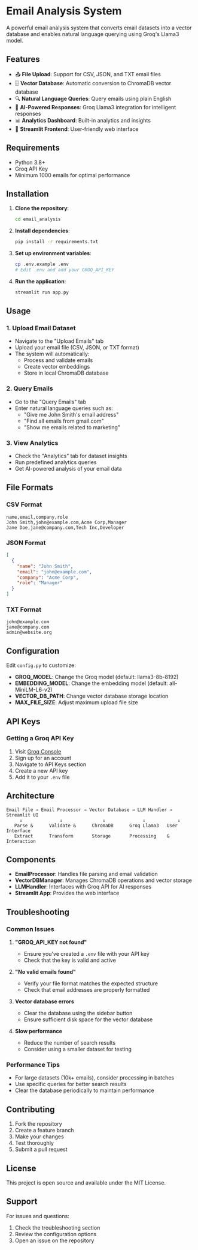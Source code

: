 # Email Analysis System

A powerful email analysis system that converts email datasets into a vector database and enables natural language querying using Groq's Llama3 model.

## Features

- 📤 **File Upload**: Support for CSV, JSON, and TXT email files
- 🗄️ **Vector Database**: Automatic conversion to ChromaDB vector database
- 🔍 **Natural Language Queries**: Query emails using plain English
- 🤖 **AI-Powered Responses**: Groq Llama3 integration for intelligent responses
- 📊 **Analytics Dashboard**: Built-in analytics and insights
- 🎨 **Streamlit Frontend**: User-friendly web interface

## Requirements

- Python 3.8+
- Groq API Key
- Minimum 1000 emails for optimal performance

## Installation

1. **Clone the repository**:
   ```bash
   cd email_analysis
   ```

2. **Install dependencies**:
   ```bash
   pip install -r requirements.txt
   ```

3. **Set up environment variables**:
   ```bash
   cp .env.example .env
   # Edit .env and add your GROQ_API_KEY
   ```

4. **Run the application**:
   ```bash
   streamlit run app.py
   ```

## Usage

### 1. Upload Email Dataset

- Navigate to the "Upload Emails" tab
- Upload your email file (CSV, JSON, or TXT format)
- The system will automatically:
  - Process and validate emails
  - Create vector embeddings
  - Store in local ChromaDB database

### 2. Query Emails

- Go to the "Query Emails" tab
- Enter natural language queries such as:
  - "Give me John Smith's email address"
  - "Find all emails from gmail.com"
  - "Show me emails related to marketing"

### 3. View Analytics

- Check the "Analytics" tab for dataset insights
- Run predefined analytics queries
- Get AI-powered analysis of your email data

## File Formats

### CSV Format
```csv
name,email,company,role
John Smith,john@example.com,Acme Corp,Manager
Jane Doe,jane@company.com,Tech Inc,Developer
```

### JSON Format
```json
[
  {
    "name": "John Smith",
    "email": "john@example.com",
    "company": "Acme Corp",
    "role": "Manager"
  }
]
```

### TXT Format
```
john@example.com
jane@company.com
admin@website.org
```

## Configuration

Edit `config.py` to customize:

- **GROQ_MODEL**: Change the Groq model (default: llama3-8b-8192)
- **EMBEDDING_MODEL**: Change the embedding model (default: all-MiniLM-L6-v2)
- **VECTOR_DB_PATH**: Change vector database storage location
- **MAX_FILE_SIZE**: Adjust maximum upload file size

## API Keys

### Getting a Groq API Key

1. Visit [Groq Console](https://console.groq.com/)
2. Sign up for an account
3. Navigate to API Keys section
4. Create a new API key
5. Add it to your `.env` file

## Architecture

```
Email File → Email Processor → Vector Database → LLM Handler → Streamlit UI
     ↓              ↓               ↓              ↓            ↓
   Parse &      Validate &      ChromaDB      Groq Llama3   User Interface
   Extract      Transform       Storage       Processing    & Interaction
```

## Components

- **EmailProcessor**: Handles file parsing and email validation
- **VectorDBManager**: Manages ChromaDB operations and vector storage
- **LLMHandler**: Interfaces with Groq API for AI responses
- **Streamlit App**: Provides the web interface

## Troubleshooting

### Common Issues

1. **"GROQ_API_KEY not found"**
   - Ensure you've created a `.env` file with your API key
   - Check that the key is valid and active

2. **"No valid emails found"**
   - Verify your file format matches the expected structure
   - Check that email addresses are properly formatted

3. **Vector database errors**
   - Clear the database using the sidebar button
   - Ensure sufficient disk space for the vector database

4. **Slow performance**
   - Reduce the number of search results
   - Consider using a smaller dataset for testing

### Performance Tips

- For large datasets (10k+ emails), consider processing in batches
- Use specific queries for better search results
- Clear the database periodically to maintain performance

## Contributing

1. Fork the repository
2. Create a feature branch
3. Make your changes
4. Test thoroughly
5. Submit a pull request

## License

This project is open source and available under the MIT License.

## Support

For issues and questions:
1. Check the troubleshooting section
2. Review the configuration options
3. Open an issue on the repository
